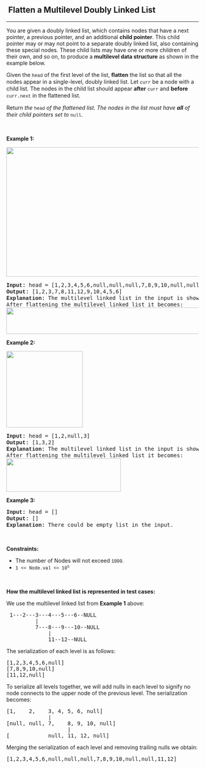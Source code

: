 <h2>  Flatten a Multilevel Doubly Linked List</h2><hr><div><p>You are given a doubly linked list, which contains nodes that have a next pointer, a previous pointer, and an additional <strong>child pointer</strong>. This child pointer may or may not point to a separate doubly linked list, also containing these special nodes. These child lists may have one or more children of their own, and so on, to produce a <strong>multilevel data structure</strong> as shown in the example below.</p>

<p>Given the <code style="font-family: SFMono-Regular, Consolas, &quot;Liberation Mono&quot;, Menlo, Courier, monospace, Bangla1060, sans-serif;">head</code> of the first level of the list, <strong>flatten</strong> the list so that all the nodes appear in a single-level, doubly linked list. Let <code style="font-family: SFMono-Regular, Consolas, &quot;Liberation Mono&quot;, Menlo, Courier, monospace, Bangla1060, sans-serif;">curr</code> be a node with a child list. The nodes in the child list should appear <strong>after</strong> <code style="font-family: SFMono-Regular, Consolas, &quot;Liberation Mono&quot;, Menlo, Courier, monospace, Bangla1060, sans-serif;">curr</code> and <strong>before</strong> <code style="font-family: SFMono-Regular, Consolas, &quot;Liberation Mono&quot;, Menlo, Courier, monospace, Bangla1060, sans-serif;">curr.next</code> in the flattened list.</p>

<p>Return <em>the </em><code style="font-family: SFMono-Regular, Consolas, &quot;Liberation Mono&quot;, Menlo, Courier, monospace, Bangla1060, sans-serif;">head</code><em> of the flattened list. The nodes in the list must have <strong>all</strong> of their child pointers set to </em><code style="font-family: SFMono-Regular, Consolas, &quot;Liberation Mono&quot;, Menlo, Courier, monospace, Bangla1060, sans-serif;">null</code>.</p>

<p>&nbsp;</p>
<p><strong>Example 1:</strong></p>
<img alt="" src="https://assets.leetcode.com/uploads/2021/11/09/flatten11.jpg" style="width: 700px; height: 339px;">
<pre><strong style="font-family: SFMono-Regular, Consolas, &quot;Liberation Mono&quot;, Menlo, Courier, monospace, Bangla1060, sans-serif;">Input:</strong> head = [1,2,3,4,5,6,null,null,null,7,8,9,10,null,null,11,12]
<strong style="font-family: SFMono-Regular, Consolas, &quot;Liberation Mono&quot;, Menlo, Courier, monospace, Bangla1060, sans-serif;">Output:</strong> [1,2,3,7,8,11,12,9,10,4,5,6]
<strong style="font-family: SFMono-Regular, Consolas, &quot;Liberation Mono&quot;, Menlo, Courier, monospace, Bangla1060, sans-serif;">Explanation:</strong> The multilevel linked list in the input is shown.
After flattening the multilevel linked list it becomes:
<img src="https://assets.leetcode.com/uploads/2021/11/09/flatten12.jpg" style="width: 1000px; height: 69px; font-family: SFMono-Regular, Consolas, &quot;Liberation Mono&quot;, Menlo, Courier, monospace, Bangla1060, sans-serif;">
</pre>

<p><strong>Example 2:</strong></p>
<img alt="" src="https://assets.leetcode.com/uploads/2021/11/09/flatten2.1jpg" style="width: 200px; height: 200px;">
<pre><strong style="font-family: SFMono-Regular, Consolas, &quot;Liberation Mono&quot;, Menlo, Courier, monospace, Bangla1060, sans-serif;">Input:</strong> head = [1,2,null,3]
<strong style="font-family: SFMono-Regular, Consolas, &quot;Liberation Mono&quot;, Menlo, Courier, monospace, Bangla1060, sans-serif;">Output:</strong> [1,3,2]
<strong style="font-family: SFMono-Regular, Consolas, &quot;Liberation Mono&quot;, Menlo, Courier, monospace, Bangla1060, sans-serif;">Explanation:</strong> The multilevel linked list in the input is shown.
After flattening the multilevel linked list it becomes:
<img src="https://assets.leetcode.com/uploads/2021/11/24/list.jpg" style="width: 300px; height: 87px; font-family: SFMono-Regular, Consolas, &quot;Liberation Mono&quot;, Menlo, Courier, monospace, Bangla1060, sans-serif;">
</pre>

<p><strong>Example 3:</strong></p>

<pre><strong style="font-family: SFMono-Regular, Consolas, &quot;Liberation Mono&quot;, Menlo, Courier, monospace, Bangla1060, sans-serif;">Input:</strong> head = []
<strong style="font-family: SFMono-Regular, Consolas, &quot;Liberation Mono&quot;, Menlo, Courier, monospace, Bangla1060, sans-serif;">Output:</strong> []
<strong style="font-family: SFMono-Regular, Consolas, &quot;Liberation Mono&quot;, Menlo, Courier, monospace, Bangla1060, sans-serif;">Explanation:</strong> There could be empty list in the input.
</pre>

<p>&nbsp;</p>
<p><strong>Constraints:</strong></p>

<ul>
	<li>The number of Nodes will not exceed <code style="font-family: SFMono-Regular, Consolas, &quot;Liberation Mono&quot;, Menlo, Courier, monospace, Bangla1060, sans-serif;">1000</code>.</li>
	<li><code style="font-family: SFMono-Regular, Consolas, &quot;Liberation Mono&quot;, Menlo, Courier, monospace, Bangla1060, sans-serif;">1 &lt;= Node.val &lt;= 10<sup>5</sup></code></li>
</ul>

<p>&nbsp;</p>
<p><strong>How the multilevel linked list is represented in test cases:</strong></p>

<p>We use the multilevel linked list from <strong>Example 1</strong> above:</p>

<pre> 1---2---3---4---5---6--NULL
         |
         7---8---9---10--NULL
             |
             11--12--NULL</pre>

<p>The serialization of each level is as follows:</p>

<pre>[1,2,3,4,5,6,null]
[7,8,9,10,null]
[11,12,null]
</pre>

<p>To serialize all levels together, we will add nulls in each level to signify no node connects to the upper node of the previous level. The serialization becomes:</p>

<pre>[1,    2,    3, 4, 5, 6, null]
             |
[null, null, 7,    8, 9, 10, null]
                   |
[            null, 11, 12, null]
</pre>

<p>Merging the serialization of each level and removing trailing nulls we obtain:</p>

<pre>[1,2,3,4,5,6,null,null,null,7,8,9,10,null,null,11,12]
</pre>
</div>